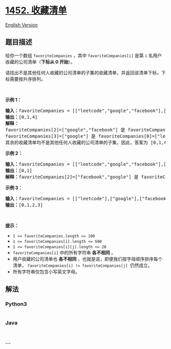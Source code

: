 # [1452. 收藏清单](https://leetcode.cn/problems/people-whose-list-of-favorite-companies-is-not-a-subset-of-another-list)

[English Version](/solution/1400-1499/1452.People%20Whose%20List%20of%20Favorite%20Companies%20Is%20Not%20a%20Subset%20of%20Another%20List/README_EN.md)

## 题目描述

<!-- 这里写题目描述 -->

<p>给你一个数组 <code>favoriteCompanies</code> ，其中 <code>favoriteCompanies[i]</code> 是第 <code>i</code> 名用户收藏的公司清单（<strong>下标从 0 开始</strong>）。</p>

<p>请找出不是其他任何人收藏的公司清单的子集的收藏清单，并返回该清单下标<em>。</em>下标需要按升序排列<em>。</em></p>

<p>&nbsp;</p>

<p><strong>示例 1：</strong></p>

<pre><strong>输入：</strong>favoriteCompanies = [[&quot;leetcode&quot;,&quot;google&quot;,&quot;facebook&quot;],[&quot;google&quot;,&quot;microsoft&quot;],[&quot;google&quot;,&quot;facebook&quot;],[&quot;google&quot;],[&quot;amazon&quot;]]
<strong>输出：</strong>[0,1,4] 
<strong>解释：</strong>
favoriteCompanies[2]=[&quot;google&quot;,&quot;facebook&quot;] 是 favoriteCompanies[0]=[&quot;leetcode&quot;,&quot;google&quot;,&quot;facebook&quot;] 的子集。
favoriteCompanies[3]=[&quot;google&quot;] 是 favoriteCompanies[0]=[&quot;leetcode&quot;,&quot;google&quot;,&quot;facebook&quot;] 和 favoriteCompanies[1]=[&quot;google&quot;,&quot;microsoft&quot;] 的子集。
其余的收藏清单均不是其他任何人收藏的公司清单的子集，因此，答案为 [0,1,4] 。
</pre>

<p><strong>示例 2：</strong></p>

<pre><strong>输入：</strong>favoriteCompanies = [[&quot;leetcode&quot;,&quot;google&quot;,&quot;facebook&quot;],[&quot;leetcode&quot;,&quot;amazon&quot;],[&quot;facebook&quot;,&quot;google&quot;]]
<strong>输出：</strong>[0,1] 
<strong>解释：</strong>favoriteCompanies[2]=[&quot;facebook&quot;,&quot;google&quot;] 是 favoriteCompanies[0]=[&quot;leetcode&quot;,&quot;google&quot;,&quot;facebook&quot;] 的子集，因此，答案为 [0,1] 。
</pre>

<p><strong>示例 3：</strong></p>

<pre><strong>输入：</strong>favoriteCompanies = [[&quot;leetcode&quot;],[&quot;google&quot;],[&quot;facebook&quot;],[&quot;amazon&quot;]]
<strong>输出：</strong>[0,1,2,3]
</pre>

<p>&nbsp;</p>

<p><strong>提示：</strong></p>

<ul>
	<li><code>1 &lt;=&nbsp;favoriteCompanies.length &lt;= 100</code></li>
	<li><code>1 &lt;=&nbsp;favoriteCompanies[i].length &lt;= 500</code></li>
	<li><code>1 &lt;=&nbsp;favoriteCompanies[i][j].length &lt;= 20</code></li>
	<li><code>favoriteCompanies[i]</code> 中的所有字符串 <strong>各不相同</strong> 。</li>
	<li>用户收藏的公司清单也 <strong>各不相同</strong> ，也就是说，即便我们按字母顺序排序每个清单， <code>favoriteCompanies[i] != favoriteCompanies[j] </code>仍然成立。</li>
	<li>所有字符串仅包含小写英文字母。</li>
</ul>

## 解法

<!-- 这里可写通用的实现逻辑 -->

<!-- tabs:start -->

### **Python3**

<!-- 这里可写当前语言的特殊实现逻辑 -->

```python

```

### **Java**

<!-- 这里可写当前语言的特殊实现逻辑 -->

```java

```

### **...**

```

```

<!-- tabs:end -->
